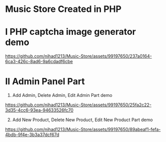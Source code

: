 # Music Store Created in PHP
# I PHP captcha image generator demo
https://github.com/nihad1213/Music-Store/assets/99197650/237a0164-6ca3-426c-8ad6-9a6cdadf6cbe
# II Admin Panel Part
1. Add Admin, Delete Admin, Edit Admin Part demo

https://github.com/nihad1213/Music-Store/assets/99197650/25fa2c22-3d35-4cc6-93ea-94633526fc70

2. Add New Product, Delete New Product, Edit New Product Part demo


https://github.com/nihad1213/Music-Store/assets/99197650/89abeaf1-fefa-4bdb-9f4e-3b3a37dcf67d

